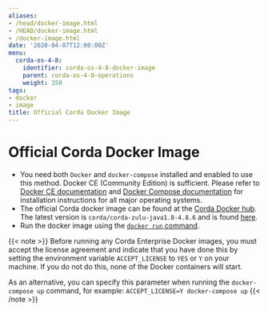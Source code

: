 ```yaml
---
aliases:
- /head/docker-image.html
- /HEAD/docker-image.html
- /docker-image.html
date: '2020-04-07T12:00:00Z'
menu:
  corda-os-4-8:
    identifier: corda-os-4-8-docker-image
    parent: corda-os-4-8-operations
    weight: 350
tags:
- docker
- image
title: Official Corda Docker Image
---
```



# Official Corda Docker Image

* You need both `Docker` and `docker-compose` installed and enabled to use this method. Docker CE (Community Edition) is sufficient. Please refer to [Docker CE documentation](https://www.docker.com/community-edition)
    and [Docker Compose documentation](https://docs.docker.com/compose/install/) for installation instructions for all
    major operating systems.
* The official Corda docker image can be found at the [Corda Docker hub](https://hub.docker.com/u/corda). The latest version is `corda/corda-zulu-java1.8-4.8.6` and is found [here](https://hub.docker.com/r/corda/corda-zulu-java1.8-4.8.6).
* Run the docker image using the [`docker run` command](https://docs.docker.com/engine/reference/commandline/run/).

{{< note >}}
Before running any Corda Enterprise Docker images, you must accept the license agreement and indicate that you have done this by setting the environment variable `ACCEPT_LICENSE` to `YES` or `Y` on your machine. If you do not do this, none of the Docker containers will start.

As an alternative, you can specify this parameter when running the `docker-compose up` command, for example:
`ACCEPT_LICENSE=Y docker-compose up`
{{< /note >}}
